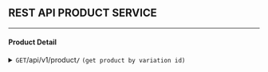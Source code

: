 ## REST API PRODUCT SERVICE
------------------------------------------------------------------------------------------

#### Product Detail

<details>
 <summary><code>GET</code>/api/v1/product<code><b>/</b></code> <code>(get product by variation id)</code></summary>

##### Parameters

> | name              |  type     | data type      | description                         |
> |-------------------|-----------|----------------|-------------------------------------|
> | `id`              |  required | int ($int64)   | The specific stub numeric id        |


##### Responses

> | http code     | content-type                      | response                                        |
> |---------------|-----------------------------------|-------------------------------------------------|
> | `200`         | `application/json`                | [response  product detail](product-search.json) |
> | `400`         | `application/json`                | `{"code":"400","message":"Bad Request"}`        |
